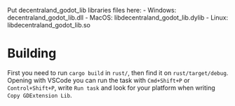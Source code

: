 Put decentraland_godot_lib libraries files here:
    - Windows: decentraland_godot_lib.dll
    - MacOS: libdecentraland_godot_lib.dylib
    - Linux: libdecentraland_godot_lib.so

# Building
First you need to run `cargo build` in `rust/`, then find it on `rust/target/debug`.
Opening with VSCode you can run the task with `Cmd+Shift+P` or `Control+Shift+P`, write `Run task` and look for your platform when writing `Copy GDExtension Lib`.